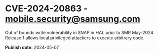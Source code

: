 # CVE-2024-20863 - mobile.security@samsung.com

Out of bounds write vulnerability in SNAP in HAL prior to SMR May-2024 Release 1 allows local privileged attackers to execute arbitrary code.

**Publish date:** 2024-05-07

